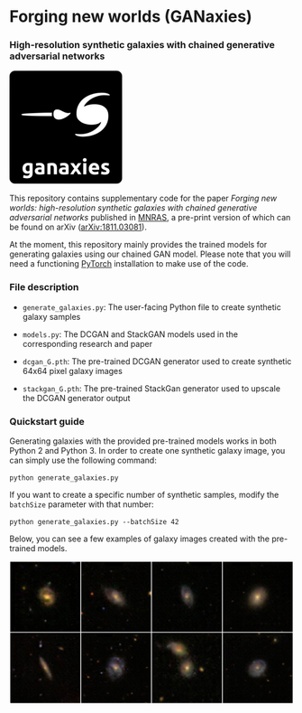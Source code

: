 # Forging new worlds (GANaxies)
### High-resolution synthetic galaxies with chained generative adversarial networks

<img src="/images/logo.png" alt="logo" width="200px"/>

This repository contains supplementary code for the paper _Forging new worlds: high-resolution synthetic galaxies with chained generative adversarial networks_ published in [MNRAS](https://doi.org/10.1093/mnras/stz602), a pre-print version of which can be found on arXiv ([arXiv:1811.03081](https://arxiv.org/abs/1811.03081)).

At the moment, this repository mainly provides the trained models for generating galaxies using our chained GAN model. Please note that you will need a functioning [PyTorch](https://pytorch.org/) installation to make use of the code.

### File description

* `generate_galaxies.py`: The user-facing Python file to create synthetic galaxy samples

* `models.py`: The DCGAN and StackGAN models used in the corresponding research and paper

* `dcgan_G.pth`: The pre-trained DCGAN generator used to create synthetic 64x64 pixel galaxy images

* `stackgan_G.pth`: The pre-trained StackGan generator used to upscale the DCGAN generator output

### Quickstart guide

Generating galaxies with the provided pre-trained models works in both Python 2 and Python 3. In order to create one synthetic galaxy image, you can simply use the following command:

```shell
python generate_galaxies.py
```

If you want to create a specific number of synthetic samples, modify the `batchSize` parameter with that number:

```shell
python generate_galaxies.py --batchSize 42
```

Below, you can see a few examples of galaxy images created with the pre-trained models.

<img src="/images/examples.png" alt="examples" width="600px"/>
